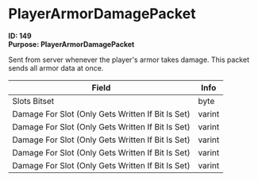 # PlayerArmorDamagePacket

**ID: 149**  
**Purpose: PlayerArmorDamagePacket**  

Sent from server whenever the player's armor takes damage. This packet sends all armor data at once.

<table><thead><tr><th>Field</th><th>Info</th></tr></thead><tbody>
<tr><td>Slots Bitset</td><td>byte</td></tr>
<tr><td>Damage For Slot (Only Gets Written If Bit Is Set)</td><td>varint</td></tr>
<tr><td>Damage For Slot (Only Gets Written If Bit Is Set)</td><td>varint</td></tr>
<tr><td>Damage For Slot (Only Gets Written If Bit Is Set)</td><td>varint</td></tr>
<tr><td>Damage For Slot (Only Gets Written If Bit Is Set)</td><td>varint</td></tr>
<tr><td>Damage For Slot (Only Gets Written If Bit Is Set)</td><td>varint</td></tr>
</tbody></table>